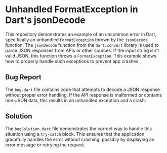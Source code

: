 # Unhandled FormatException in Dart's jsonDecode

This repository demonstrates an example of an uncommon error in Dart, specifically an unhandled `FormatException` thrown by the `jsonDecode` function.  The `jsonDecode` function from the `dart:convert` library is used to parse JSON responses from APIs or other sources. If the input string isn't valid JSON, this function throws a `FormatException`.  This example shows how to properly handle such exceptions to prevent app crashes.

## Bug Report

The `bug.dart` file contains code that attempts to decode a JSON response without proper error handling.  If the API response is malformed or contains non-JSON data, this results in an unhandled exception and a crash.

## Solution

The `bugSolution.dart` file demonstrates the correct way to handle this situation using a `try-catch` block. This ensures that the application gracefully handles the error without crashing, possibly by displaying an error message or retrying the request.